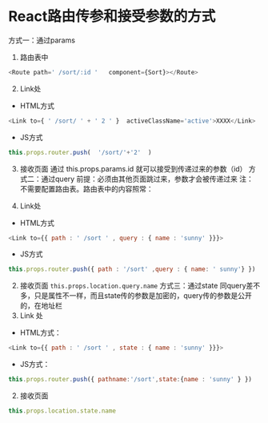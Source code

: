 # React路由传参和接受参数的方式
方式一：通过params

1. 路由表中
```js
<Route path=' /sort/:id '   component={Sort}></Route>
```
2. Link处        
* HTML方式
```js
<Link to={ ' /sort/ ' + ' 2 ' }  activeClassName='active'>XXXX</Link>
```
* JS方式
```js
this.props.router.push(  '/sort/'+'2'  )
```
3. 接收页面
 通过  this.props.params.id 就可以接受到传递过来的参数（id）
 方式二：通过query
 前提：必须由其他页面跳过来，参数才会被传递过来
 注：不需要配置路由表。路由表中的内容照常：<Route path='/sort' component={Sort}></Route>
 
 1. Link处      
 * HTML方式
 ```js
<Link to={{ path : ' /sort ' , query : { name : 'sunny' }}}>
```

* JS方式
```js
this.props.router.push({ path : '/sort' ,query : { name: ' sunny'} })
```
 2. 接收页面 
 `
this.props.location.query.name
`
方式三：通过state
  同query差不多，只是属性不一样，而且state传的参数是加密的，query传的参数是公开的，在地址栏
1. Link 处      
* HTML方式：
```js
<Link to={{ path : ' /sort ' , state : { name : 'sunny' }}}> 
```
* JS方式：
```js
this.props.router.push({ pathname:'/sort',state:{name : 'sunny' } })
```
2. 接收页面
```js
this.props.location.state.name
```
 
 
